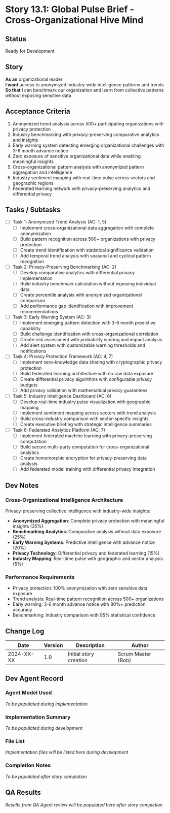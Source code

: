 # Story 13.1: Global Pulse Brief - Cross-Organizational Hive Mind

## Status
Ready for Development

## Story
**As an** organizational leader  
**I want** access to anonymized industry-wide intelligence patterns and trends  
**So that** I can benchmark our organization and learn from collective patterns without exposing sensitive data

## Acceptance Criteria
1. Anonymized trend analysis across 500+ participating organizations with privacy protection
2. Industry benchmarking with privacy-preserving comparative analytics and insights
3. Early warning system detecting emerging organizational challenges with 3-6 month advance notice
4. Zero exposure of sensitive organizational data while enabling meaningful insights
5. Cross-organizational pattern analysis with anonymized pattern aggregation and intelligence
6. Industry sentiment mapping with real-time pulse across sectors and geographic regions
7. Federated learning network with privacy-preserving analytics and differential privacy

## Tasks / Subtasks
- [ ] Task 1: Anonymized Trend Analysis (AC: 1, 5)
  - [ ] Implement cross-organizational data aggregation with complete anonymization
  - [ ] Build pattern recognition across 500+ organizations with privacy protection
  - [ ] Create trend identification with statistical significance validation
  - [ ] Add temporal trend analysis with seasonal and cyclical pattern recognition
- [ ] Task 2: Privacy-Preserving Benchmarking (AC: 2)
  - [ ] Develop comparative analytics with differential privacy implementation
  - [ ] Build industry benchmark calculation without exposing individual data
  - [ ] Create percentile analysis with anonymized organizational comparison
  - [ ] Add performance gap identification with improvement recommendations
- [ ] Task 3: Early Warning System (AC: 3)
  - [ ] Implement emerging pattern detection with 3-6 month predictive capability
  - [ ] Build challenge identification with cross-organizational correlation
  - [ ] Create risk assessment with probability scoring and impact analysis
  - [ ] Add alert system with customizable warning thresholds and notifications
- [ ] Task 4: Privacy Protection Framework (AC: 4, 7)
  - [ ] Implement zero-knowledge data sharing with cryptographic privacy protection
  - [ ] Build federated learning architecture with no raw data exposure
  - [ ] Create differential privacy algorithms with configurable privacy budgets
  - [ ] Add privacy validation with mathematical privacy guarantees
- [ ] Task 5: Industry Intelligence Dashboard (AC: 6)
  - [ ] Develop real-time industry pulse visualization with geographic mapping
  - [ ] Implement sentiment mapping across sectors with trend analysis
  - [ ] Build cross-industry comparison with sector-specific insights
  - [ ] Create executive briefing with strategic intelligence summaries
- [ ] Task 6: Federated Analytics Platform (AC: 7)
  - [ ] Implement federated machine learning with privacy-preserving computation
  - [ ] Build secure multi-party computation for cross-organizational analytics
  - [ ] Create homomorphic encryption for privacy-preserving data analysis
  - [ ] Add federated model training with differential privacy integration

## Dev Notes

### Cross-Organizational Intelligence Architecture
Privacy-preserving collective intelligence with industry-wide insights:
- **Anonymized Aggregation**: Complete privacy protection with meaningful insights (35%)
- **Benchmarking Analytics**: Comparative analysis without data exposure (25%)
- **Early Warning Systems**: Predictive intelligence with advance notice (20%)
- **Privacy Technology**: Differential privacy and federated learning (15%)
- **Industry Mapping**: Real-time pulse with geographic and sector analysis (5%)

### Performance Requirements
- Privacy protection: 100% anonymization with zero sensitive data exposure
- Trend analysis: Real-time pattern recognition across 500+ organizations
- Early warning: 3-6 month advance notice with 80%+ prediction accuracy
- Benchmarking: Industry comparison with 95% statistical confidence

## Change Log
| Date | Version | Description | Author |
|------|---------|-------------|---------|
| 2024-XX-XX | 1.0 | Initial story creation | Scrum Master (Bob) |

## Dev Agent Record

### Agent Model Used
*To be populated during implementation*

### Implementation Summary
*To be populated during development*

### File List
*Implementation files will be listed here during development*

### Completion Notes
*To be populated after story completion*

## QA Results
*Results from QA Agent review will be populated here after story completion*